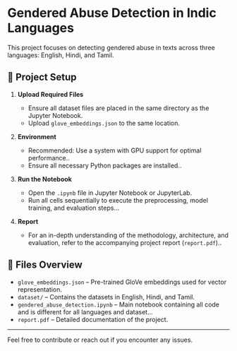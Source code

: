 # Gendered Abuse Detection in Indic Languages

This project focuses on detecting gendered abuse in texts across three languages: English, Hindi, and Tamil.

## 📁 Project Setup

1. **Upload Required Files**
   - Ensure all dataset files are placed in the same directory as the Jupyter Notebook.
   - Upload `glove_embeddings.json` to the same location.

2. **Environment**
   - Recommended: Use a system with GPU support for optimal performance..
   - Ensure all necessary Python packages are installed..

3. **Run the Notebook**
   - Open the `.ipynb` file in Jupyter Notebook or JupyterLab.
   - Run all cells sequentially to execute the preprocessing, model training, and evaluation steps...

4. **Report**
   - For an in-depth understanding of the methodology, architecture, and evaluation, refer to the accompanying project report (`report.pdf`)..

## 📄 Files Overview

- `glove_embeddings.json` – Pre-trained GloVe embeddings used for vector representation.
- `dataset/` – Contains the datasets in English, Hindi, and Tamil.
- `gendered_abuse_detection.ipynb` – Main notebook containing all code and is different for all languages and dataset...
- `report.pdf` – Detailed documentation of the project.

---

Feel free to contribute or reach out if you encounter any issues.
